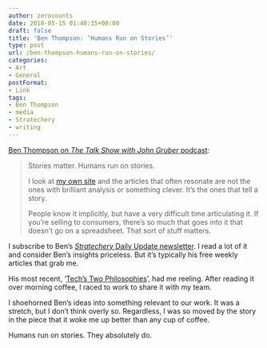 ```yaml
---
author: zerocounts
date: 2018-05-15 01:48:15+00:00
draft: false
title: 'Ben Thompson: ‘Humans Run on Stories’'
type: post
url: /ben-thompson-humans-run-on-stories/
categories:
- Art
- General
postFormat:
- Link
tags:
- Ben Thompson
- media
- Stratechery
- writing
---
```


[Ben Thompson on ](https://daringfireball.net/thetalkshow/2018/05/08/ep-221)[_The Talk Show with John Gruber_](https://daringfireball.net/thetalkshow/2018/05/08/ep-221)[ podcast](https://daringfireball.net/thetalkshow/2018/05/08/ep-221):


<blockquote>Stories matter. Humans run on stories.

I look at [my own site](https://stratechery.com) and the articles that often resonate are not the ones with brilliant analysis or something clever. It’s the ones that tell a story.

People know it implicitly, but have a very difficult time articulating it. If you’re selling to consumers, there’s so much that goes into it that doesn’t go on a spreadsheet. That sort of stuff matters.

</blockquote>

I subscribe to Ben’s [_Stratechery_](https://stratechery.com/membership/)[ Daily Update newsletter](https://stratechery.com/membership/). I read a lot of it and consider Ben’s insights priceless. But it’s typically his free weekly articles that grab me.

His most recent, ‘[Tech’s Two Philosophies](https://stratechery.com/2018/techs-two-philosophies/)’, had me reeling. After reading it over morning coffee, I raced to work to share it with my team.

I shoehorned Ben’s ideas into something relevant to our work. It was a stretch, but I don’t think overly so. Regardless, I was so moved by the story in the piece that it woke me up better than any cup of coffee.

Humans run on stories. They absolutely do.

